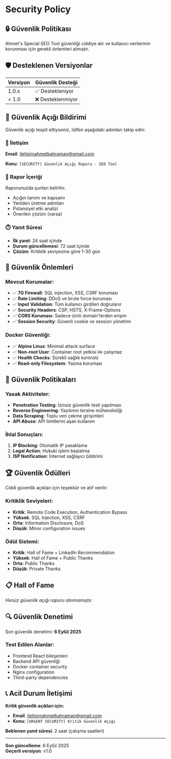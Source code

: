 # Security Policy

## 🔒 Güvenlik Politikası

Ahmet's Special SEO Tool güvenliği ciddiye alır ve kullanıcı verilerinin korunması için gerekli önlemleri almıştır.

## 🛡️ Desteklenen Versiyonlar

| Versiyon | Güvenlik Desteği |
| ------- | --------------- |
| 1.0.x   | ✅ Destekleniyor |
| < 1.0   | ❌ Desteklenmiyor |

## 🚨 Güvenlik Açığı Bildirimi

Güvenlik açığı tespit ettiyseniz, lütfen aşağıdaki adımları takip edin:

### 📧 İletişim
**Email**: iletisimahmetkahraman@gmail.com

**Konu**: `[SECURITY] Güvenlik Açığı Raporu - SEO Tool`

### 📝 Rapor İçeriği
Raporunuzda şunları belirtin:
- Açığın tanımı ve kapsamı
- Yeniden üretme adımları
- Potansiyel etki analizi
- Önerilen çözüm (varsa)

### ⏱️ Yanıt Süresi
- **İlk yanıt**: 24 saat içinde
- **Durum güncellemesi**: 72 saat içinde  
- **Çözüm**: Kritiklik seviyesine göre 1-30 gün

## 🔐 Güvenlik Önlemleri

### Mevcut Korumalar:
- ✅ **7G Firewall**: SQL injection, XSS, CSRF koruması
- ✅ **Rate Limiting**: DDoS ve brute force koruması
- ✅ **Input Validation**: Tüm kullanıcı girdileri doğrulanır
- ✅ **Security Headers**: CSP, HSTS, X-Frame-Options
- ✅ **CORS Koruması**: Sadece izinli domain'lerden erişim
- ✅ **Session Security**: Güvenli cookie ve session yönetimi

### Docker Güvenliği:
- ✅ **Alpine Linux**: Minimal attack surface
- ✅ **Non-root User**: Container root yetkisi ile çalışmaz
- ✅ **Health Checks**: Sürekli sağlık kontrolü
- ✅ **Read-only Filesystem**: Yazma koruması

## 🚫 Güvenlik Politikaları

### Yasak Aktiviteler:
- **Penetration Testing**: İzinsiz güvenlik testi yapılması
- **Reverse Engineering**: Yazılımın tersine mühendisliği
- **Data Scraping**: Toplu veri çekme girişimleri
- **API Abuse**: API limitlerini aşan kullanım

### İhlal Sonuçları:
1. **IP Blocking**: Otomatik IP yasaklama
2. **Legal Action**: Hukuki işlem başlatma
3. **ISP Notification**: İnternet sağlayıcı bildirimi

## 🏆 Güvenlik Ödülleri

Ciddi güvenlik açıkları için teşekkür ve atıf verilir:

### Kritiklik Seviyeleri:
- **Kritik**: Remote Code Execution, Authentication Bypass
- **Yüksek**: SQL Injection, XSS, CSRF
- **Orta**: Information Disclosure, DoS
- **Düşük**: Minor configuration issues

### Ödül Sistemi:
- **Kritik**: Hall of Fame + LinkedIn Recommendation
- **Yüksek**: Hall of Fame + Public Thanks
- **Orta**: Public Thanks
- **Düşük**: Private Thanks

## 📋 Hall of Fame

*Henüz güvenlik açığı raporu alınmamıştır.*

## 🔍 Güvenlik Denetimi

Son güvenlik denetimi: **6 Eylül 2025**

### Test Edilen Alanlar:
- Frontend React bileşenleri
- Backend API güvenliği
- Docker container security
- Nginx configuration
- Third-party dependencies

## 📞 Acil Durum İletişimi

**Kritik güvenlik açıkları için:**
- **Email**: iletisimahmetkahraman@gmail.com
- **Konu**: `[URGENT SECURITY] Kritik Güvenlik Açığı`

**Beklenen yanıt süresi**: 2 saat (çalışma saatleri)

---

**Son güncelleme**: 6 Eylül 2025  
**Geçerli versiyon**: v1.0
